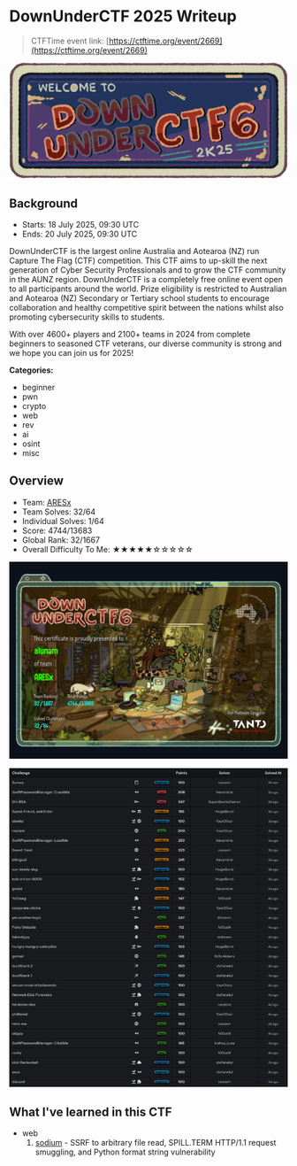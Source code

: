 # DownUnderCTF 2025 Writeup

> CTFTime event link: [https://ctftime.org/event/2669](https://ctftime.org/event/2669)

![](https://github.com/siunam321/CTF-Writeups/blob/main/DownUnderCTF-2025/images/banner.png)

## Background

- Starts: 18 July 2025, 09:30 UTC
- Ends: 20 July 2025, 09:30 UTC

DownUnderCTF is the largest online Australia and Aotearoa (NZ) run Capture The Flag (CTF) competition. This CTF aims to up-skill the next generation of Cyber Security Professionals and to grow the CTF community in the AUNZ region. DownUnderCTF is a completely free online event open to all participants around the world. Prize eligibility is restricted to Australian and Aotearoa (NZ) Secondary or Tertiary school students to encourage collaboration and healthy competitive spirit between the nations whilst also promoting cybersecurity skills to students.

With over 4600+ players and 2100+ teams in 2024 from complete beginners to seasoned CTF veterans, our diverse community is strong and we hope you can join us for 2025!

**Categories:**

- beginner
- pwn
- crypto
- web
- rev
- ai
- osint
- misc

## Overview

- Team: [ARESx](https://aresxcyber.github.io/)
- Team Solves: 32/64
- Individual Solves: 1/64
- Score: 4744/13683
- Global Rank: 32/1667
- Overall Difficulty To Me: ★★★★★☆☆☆☆☆

![](https://github.com/siunam321/CTF-Writeups/blob/main/DownUnderCTF-2025/images/cert.png)

![](https://github.com/siunam321/CTF-Writeups/blob/main/DownUnderCTF-2025/images/solves.png)

## What I've learned in this CTF

- web
    1. [sodium](https://github.com/siunam321/CTF-Writeups/blob/main/DownUnderCTF-2025/web/sodium/README.md) - SSRF to arbitrary file read, SPILL.TERM HTTP/1.1 request smuggling, and Python format string vulnerability